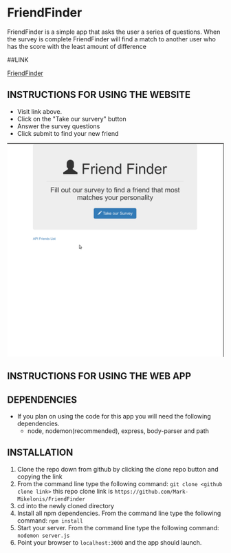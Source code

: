 # FriendFinder
FriendFinder is a simple app that asks the user a series of questions. When the survey is complete FriendFinder will find a match to another user who has the score with the least amount of difference 

##LINK

[FriendFinder](https://shielded-earth-73245.herokuapp.com/ "FriendFinder")

## INSTRUCTIONS FOR USING THE WEBSITE
  * Visit link above.
  * Click on the "Take our survery" button
  * Answer the survey questions
  * Click submit to find your new friend

![FriendFinder](/app/public/images/friend-finder.gif)

## INSTRUCTIONS FOR USING THE WEB APP

## DEPENDENCIES
  * If you plan on using the code for this app you will need the following dependencies.
    * node, nodemon(recommended), express, body-parser and path

## INSTALLATION   
  1. Clone the repo down from github by clicking the clone repo button and copying the link
  2. From the command line type the following command:
   `git clone <github clone link>` 
    this repo clone link is `https://github.com/Mark-Mikelonis/FriendFinder`
  3. cd into the newly cloned directory
  4. Install all npm dependencies. From the command line type the following command:
   `npm install`    
  5. Start your server. From the command line type the following command:
    `nodemon server.js`  
  6. Point your browser to `localhost:3000` and the app should launch. 
